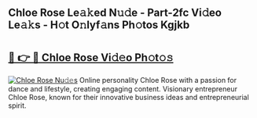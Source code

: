 ## Chloe Rose Le𝚊𝚔ed N𝚞𝚍e - Part-2fc Vi𝚍eo Le𝚊𝚔s - H𝚘t O𝚗lyf𝚊ns Ph𝚘tos Kgjkb

# <h2><a href="http://hfaeyna.feru.top/?c=Chloe+Rose">🔗 👉 🔴 Chloe Rose Vi𝚍𝚎o Ph𝚘t𝚘𝚜</a></h2>

[![Chloe Rose Nu𝚍𝚎s](https://i.imgur.com/0TWrTi3.gif)](http://hfaeyna.feru.top/?c=Chloe+Rose)
Online personality Chloe Rose with a passion for dance and lifestyle, creating engaging content. Visionary entrepreneur Chloe Rose, known for their innovative business ideas and entrepreneurial spirit. 
